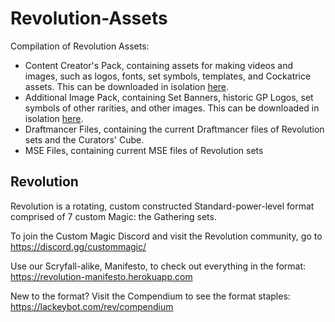 # Revolution-Assets
Compilation of Revolution Assets:
* Content Creator's Pack, containing assets for making videos and images, such as logos, fonts, set symbols, templates, and Cockatrice assets. This can be downloaded in isolation [here](https://github.com/CajunAvenger/Revolution-Assets/tree/main/Content%20Creator%20Pack).
* Additional Image Pack, containing Set Banners, historic GP Logos, set symbols of other rarities, and other images. This can be downloaded in isolation [here](https://downgit.github.io/#/home?url=https://github.com/CajunAvenger/Revolution-Assets/tree/main/Additional%20Images).
* Draftmancer Files, containing the current Draftmancer files of Revolution sets and the Curators' Cube.
* MSE Files, containing current MSE files of Revolution sets

## Revolution
Revolution is a rotating, custom constructed Standard-power-level format comprised of 7 custom Magic: the Gathering sets.

To join the Custom Magic Discord and visit the Revolution community, go to https://discord.gg/custommagic/

Use our Scryfall-alike, Manifesto, to check out everything in the format: https://revolution-manifesto.herokuapp.com

New to the format? Visit the Compendium to see the format staples: https://lackeybot.com/rev/compendium
